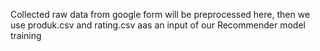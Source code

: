 Collected raw data from google form will be preprocessed here, then we use produk.csv and rating.csv aas an input of our Recommender model training
